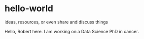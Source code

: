 # hello-world
ideas, resources, or even share and discuss things

Hello, Robert here. I am working on a Data Science PhD in cancer.
